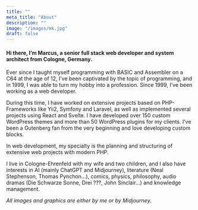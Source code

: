 ```yaml
---
title: ""
meta_title: "About"
description: ""
image: "/images/mk.jpg"
draft: false
---
```


#### Hi there, I’m Marcus, a senior full stack web developer and system architect from Cologne, Germany.

Ever since I taught myself programming with BASIC and Assembler on a C64 at the age of 12, I’ve been captivated by the topic of programming, and in 1999, I was able to turn my hobby into a profession. Since 1999, I’ve been working as a web developer.

During this time, I have worked on extensive projects based on PHP-Frameworks like Yii2, Symfony and Laravel, as well as implemented several projects using React and Svelte. I have developed over 150 custom WordPress themes and more than 50 WordPress plugins for my clients. I’ve been a Gutenberg fan from the very beginning and love developing custom blocks.

In web development, my specialty is the planning and structuring of extensive web projects with modern PHP. 

I live in Cologne-Ehrenfeld with my wife and two children, and I also have interests in AI (mainly ChatGPT and Midjourney), literature (Neal Stephenson, Thomas Pynchon…), comics, physics, philosophy, audio dramas (Die Schwarze Sonne, Drei ???, John Sinclair…) and knowledge management.

_All images and graphics are either by me or by Midjourney._
